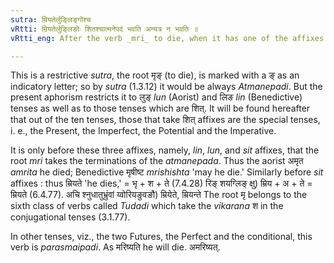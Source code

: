 ```yaml
---
sutra: म्रियतेर्लुङ्लिङ्गोश्च
vRtti: म्रियतेर्लुङ्लिङोः शितश्चात्मनेपदं भवति अन्यत्र न भवति ॥
vRtti_eng: After the verb _mri_ to die, when it has one of the affixes having an indicatory श, as well as when it takes the affixes _lun_ (aorist (III 2. 110)) add _lin_ (Benedictive (III. 3. 159)) the _Atmanepada_ is used.

---
```

This is a restrictive _sutra_, the root मृङ् (to die), is marked with a ङ् as an indicatory letter; so by _sutra_ (1.3.12) it would be always _Atmanepadi_. But the present aphorism restricts it to लुङ् _lun_ (Aorist) and लिङ _lin_ (Benedictive) tenses as well as to those tenses which are शित्. It will be found hereafter that out of the ten tenses, those that take शित् affixes are the special tenses, i. e., the Present, the Imperfect, the Potential and the Imperative.

It is only before these three affixes, namely, _lin_, _lun_, and _sit_ affixes, that the root _mri_ takes the terminations of the _atmanepada_. Thus the aorist अमृत _amrita_ he died; Benedictive मृषीष्ट _mrishishta_ 'may he die.' Similarly before _sit_ affixes : thus म्रियते 'he dies,' = भृ + श + ते (7.4.28) रिङ् शयग्लिङ् क्षु) म्रिय + अ + ते = म्रियते (6.4.77). अचि श्नुधातुभ्रुंवां य्वोरियङुवङौ) म्रियेते, म्रियन्ते The root मृ belongs to the sixth class of verbs called _Tudadi_ which take the _vikarana_ श in the conjugational tenses (3.1.77).

In other tenses, viz., the two Futures, the Perfect and the conditional, this verb is _parasmaipadi_. As मरिष्यति he will die. अमरिष्यत्.